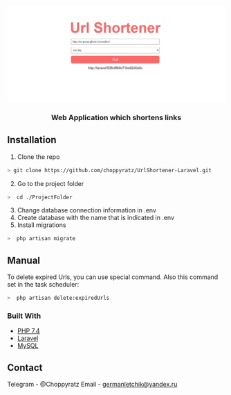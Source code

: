 <p align="center"><img src="storage/img/preview.jpg" width="920"></p>

<h3 align="center">Web Application which shortens links</h3>

## Installation

1. Clone the repo
```sh
> git clone https://github.com/choppyratz/UrlShortener-Laravel.git
```
2. Go to the project folder
```sh
>  cd ./ProjectFolder
```
3. Change database connection information in .env
4. Create database with the name that is indicated in .env
5. Install migrations
```sh
>  php artisan migrate
```
## Manual
To delete expired Urls, you can use special command. Also this command set in the task scheduler:
```sh
>  php artisan delete:expiredUrls
```
### Built With
* [PHP 7.4](https://www.php.net/)
* [Laravel](https://www.laravel.com/)
* [MySQL](https://www.mysql.com/)
## Contact
Telegram - @Choppyratz
Email - germanletchik@yandex.ru
